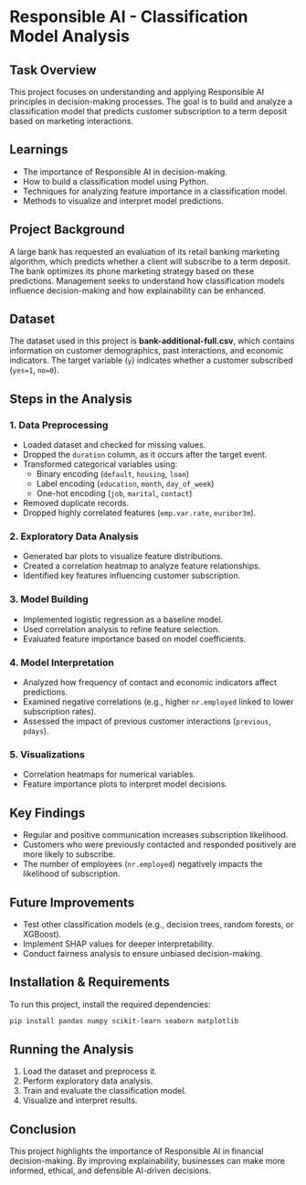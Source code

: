 # Responsible AI - Classification Model Analysis

## Task Overview
This project focuses on understanding and applying Responsible AI principles in decision-making processes. The goal is to build and analyze a classification model that predicts customer subscription to a term deposit based on marketing interactions.

## Learnings
- The importance of Responsible AI in decision-making.
- How to build a classification model using Python.
- Techniques for analyzing feature importance in a classification model.
- Methods to visualize and interpret model predictions.

## Project Background
A large bank has requested an evaluation of its retail banking marketing algorithm, which predicts whether a client will subscribe to a term deposit. The bank optimizes its phone marketing strategy based on these predictions. Management seeks to understand how classification models influence decision-making and how explainability can be enhanced.

## Dataset
The dataset used in this project is **bank-additional-full.csv**, which contains information on customer demographics, past interactions, and economic indicators. The target variable (`y`) indicates whether a customer subscribed (`yes=1`, `no=0`).

## Steps in the Analysis

### 1. Data Preprocessing
- Loaded dataset and checked for missing values.
- Dropped the `duration` column, as it occurs after the target event.
- Transformed categorical variables using:
  - Binary encoding (`default`, `housing`, `loan`)
  - Label encoding (`education`, `month`, `day_of_week`)
  - One-hot encoding (`job`, `marital`, `contact`)
- Removed duplicate records.
- Dropped highly correlated features (`emp.var.rate`, `euribor3m`).

### 2. Exploratory Data Analysis
- Generated bar plots to visualize feature distributions.
- Created a correlation heatmap to analyze feature relationships.
- Identified key features influencing customer subscription.

### 3. Model Building
- Implemented logistic regression as a baseline model.
- Used correlation analysis to refine feature selection.
- Evaluated feature importance based on model coefficients.

### 4. Model Interpretation
- Analyzed how frequency of contact and economic indicators affect predictions.
- Examined negative correlations (e.g., higher `nr.employed` linked to lower subscription rates).
- Assessed the impact of previous customer interactions (`previous`, `pdays`).

### 5. Visualizations
- Correlation heatmaps for numerical variables.
- Feature importance plots to interpret model decisions.

## Key Findings
- Regular and positive communication increases subscription likelihood.
- Customers who were previously contacted and responded positively are more likely to subscribe.
- The number of employees (`nr.employed`) negatively impacts the likelihood of subscription.

## Future Improvements
- Test other classification models (e.g., decision trees, random forests, or XGBoost).
- Implement SHAP values for deeper interpretability.
- Conduct fairness analysis to ensure unbiased decision-making.

## Installation & Requirements
To run this project, install the required dependencies:
```bash
pip install pandas numpy scikit-learn seaborn matplotlib
```

## Running the Analysis
1. Load the dataset and preprocess it.
2. Perform exploratory data analysis.
3. Train and evaluate the classification model.
4. Visualize and interpret results.

## Conclusion
This project highlights the importance of Responsible AI in financial decision-making. By improving explainability, businesses can make more informed, ethical, and defensible AI-driven decisions.

